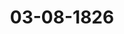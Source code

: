 ---  
schema: default  
title: 03-08-1826  
organization: Team Charlie  
notes: "<p>Description</p><p>Drei und zwanzigste Sitzung.

Geschehen, Frankfurt den 3. August 1826.

In Gegenwart

aller in der zwei und zwanzigsten Sitzung Anwesenden.

Wieder hinzugekommen war:

von Seiten Preussens: der Königliche General-Postmeister, Herr von Nagler.</p><p>§.89</p><p>Substitution.

Präsidium zeigt an, daß die Substitution des Königlich-Sächsischen Gesandten,

Herrn von Carlowiz, für Hannover sowohl, als für Braunschweig und Rassau

noch fortwähre.</p><p>§.90</p><p>Sammlung der in den Deutschen Bundesstaaten geltenden Gesetze

(12. Sit. S. 6 v. Z. 1026. — 14. Sip. F 6 0. Z. 1026)

Der Herr Gesandte von Olbenburg, Anhalt und Schwarzburg über-

reicht die Fortsetzung der Herzoglich-Oldenburgischen Gesetzsammlung, und zwar für

das Jahr 1825, welche in die Bibliothek abgegeben wurde.</p><p>§.91</p><p>Einreichungs-Protokoll.

Die Eingabe

Rum. 82, einger. am 28. Juli, von dem Rechtsanwalt Mahul zu Aschaffenburg, als De-

vollmächtigten der Erben des Handelsmanns Berta daselbst, nachträgliche An-

zeige wegen einer Forderung an die vormalige Reichs-Operationscasse.

wurde an die betreffende Commission abgegeben.

In dieser Sitzung wurden noch zwei Separat-Protokolle aufgenommen.

Folgen die Unterschriften

Prot. d. d. Bundesvers. XVIUI. 80.</p>"  
resources:  
- format: png  
  name: Page173[0-89-90-91].png  
  url: ../../Protokolle_BV_18_1826/03-08-1826/Page173[0-89-90-91].png  
category:   
  - Protokolle_BV_18_1826  
maintainer: Tao Luo  
maintainer_email: t.luo.21@abdn.ac.uk  
---